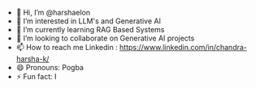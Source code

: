 - 👋 Hi, I’m @harshaelon
- 👀 I’m interested in LLM's and Generative AI
- 🌱 I’m currently learning RAG Based Systems
- 💞️ I’m looking to collaborate on Generative AI projects
- 📫 How to reach me Linkedin : https://www.linkedin.com/in/chandra-harsha-k/
- 😄 Pronouns: Pogba
- ⚡ Fun fact: I

<!---
harshaelon/harshaelon is a ✨ special ✨ repository because its `README.md` (this file) appears on your GitHub profile.
You can click the Preview link to take a look at your changes.
--->
